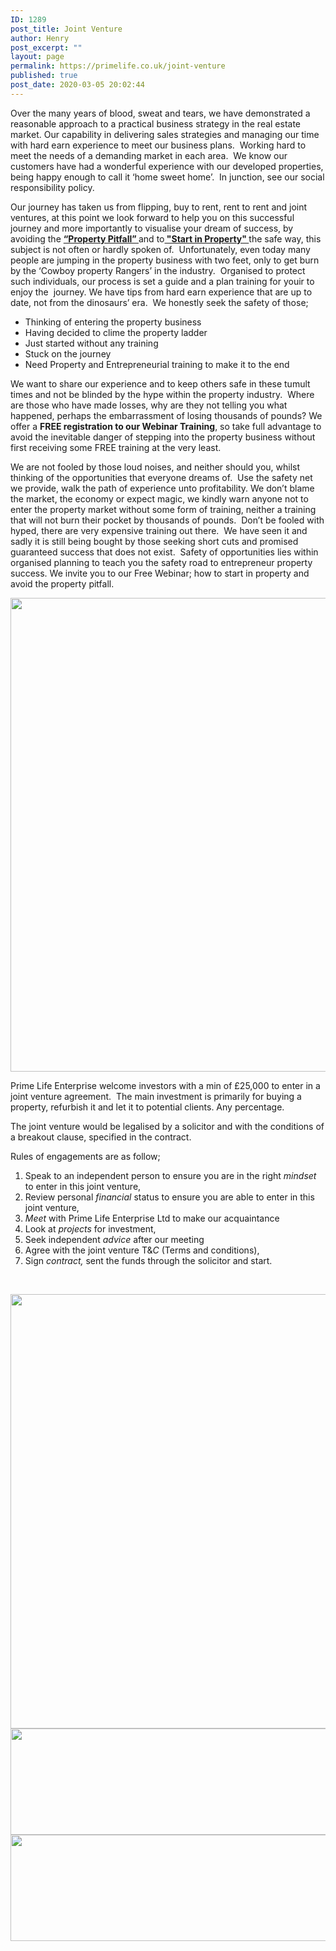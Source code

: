 ```yaml
---
ID: 1289
post_title: Joint Venture
author: Henry
post_excerpt: ""
layout: page
permalink: https://primelife.co.uk/joint-venture
published: true
post_date: 2020-03-05 20:02:44
---
```

<p>Over the many years of blood, sweat and tears, we have demonstrated a reasonable approach to a practical business strategy in the real estate market. Our capability in delivering sales strategies and managing our time with hard earn experience to meet our business plans.  Working hard to meet the needs of a demanding market in each area.  We know our customers have had a wonderful experience with our developed properties, being happy enough to call it ‘home sweet home’.  In junction, see our social responsibility policy.   </p><p>Our journey has taken us from flipping, buy to rent, rent to rent and joint ventures, at this point we look forward to help you on this successful journey and more importantly to visualise your dream of success, by avoiding the <a href="http://propertypitfall.co.uk/"><strong>“Property Pitfall” </strong></a>and to<a href="http://propertypitfall.co.uk/"><strong> "Start in Property" </strong></a>the safe way, this subject is not often or hardly spoken of.  Unfortunately, even today many people are jumping in the property business with two feet, only to get burn by the ‘Cowboy property Rangers’ in the industry.  Organised to protect such individuals, our process is set a guide and a plan training for youir to enjoy the  journey. We have tips from hard earn experience that are up to date, not from the dinosaurs’ era.  We honestly seek the safety of those;</p><ul><li style="font-weight: 400;">Thinking of entering the property business</li><li style="font-weight: 400;">Having decided to clime the property ladder</li><li style="font-weight: 400;">Just started without any training</li><li style="font-weight: 400;">Stuck on the journey</li><li style="font-weight: 400;">Need Property and Entrepreneurial training to make it to the end</li></ul><p>We want to share our experience and to keep others safe in these tumult times and not be blinded by the hype within the property industry.  Where are those who have made losses, why are they not telling you what happened, perhaps the embarrassment of losing thousands of pounds? We offer a <b>FREE registration to our Webinar Training</b>, so take full advantage to avoid the inevitable danger of stepping into the property business without first receiving some FREE training at the very least.</p><p>We are not fooled by those loud noises, and neither should you, whilst thinking of the opportunities that everyone dreams of.  Use the safety net we provide, walk the path of experience unto profitability. We don’t blame the market, the economy or expect magic, we kindly warn anyone not to enter the property market without some form of training, neither a training that will not burn their pocket by thousands of pounds.  Don’t be fooled with hyped, there are very expensive training out there.  We have seen it and sadly it is still being bought by those seeking short cuts and promised guaranteed success that does not exist.  Safety of opportunities lies within organised planning to teach you the safety road to entrepreneur property success. We invite you to our Free Webinar; how to start in property and avoid the property pitfall.  </p>		
										<img width="1024" height="758" src="https://primelife.co.uk/wp-content/uploads/2020/03/join-venture1-1024x758.png" alt="" srcset="https://i1.wp.com/primelife.co.uk/wp-content/uploads/2020/03/join-venture1.png?resize=1024%2C758&amp;ssl=1 1024w, https://i1.wp.com/primelife.co.uk/wp-content/uploads/2020/03/join-venture1.png?resize=300%2C222&amp;ssl=1 300w, https://i1.wp.com/primelife.co.uk/wp-content/uploads/2020/03/join-venture1.png?resize=768%2C569&amp;ssl=1 768w, https://i1.wp.com/primelife.co.uk/wp-content/uploads/2020/03/join-venture1.png?w=1136&amp;ssl=1 1136w" sizes="(max-width: 1024px) 100vw, 1024px" />											
		<p>Prime Life Enterprise welcome investors with a min of £25,000 to enter in a joint venture agreement.  The main investment is primarily for buying a property, refurbish it and let it to potential clients. Any percentage.</p><p>The joint venture would be legalised by a solicitor and with the conditions of a breakout clause, specified in the contract.       </p><p>Rules of engagements are as follow;</p><ol><li>Speak to an independent person to ensure you are in the right <em>mindset</em> to enter in this joint venture,</li><li>Review personal <em>financial</em> status to ensure you are able to enter in this joint venture,</li><li><em>Meet</em> with Prime Life Enterprise Ltd to make our acquaintance</li><li>Look at <em>projects</em> for investment,</li><li>Seek independent <em>advice</em> after our meeting</li><li>Agree with the joint venture T&amp;<em>C</em> (Terms and conditions),</li><li>Sign <em>contract, </em>sent the funds through the solicitor and start.</li></ol><p>    </p>		
										<img width="1024" height="695" src="https://primelife.co.uk/wp-content/uploads/2020/03/joint-venture-2-1024x695.png" alt="" srcset="https://i0.wp.com/primelife.co.uk/wp-content/uploads/2020/03/joint-venture-2.png?resize=1024%2C695&amp;ssl=1 1024w, https://i0.wp.com/primelife.co.uk/wp-content/uploads/2020/03/joint-venture-2.png?resize=300%2C204&amp;ssl=1 300w, https://i0.wp.com/primelife.co.uk/wp-content/uploads/2020/03/joint-venture-2.png?resize=768%2C521&amp;ssl=1 768w, https://i0.wp.com/primelife.co.uk/wp-content/uploads/2020/03/joint-venture-2.png?w=1034&amp;ssl=1 1034w" sizes="(max-width: 1024px) 100vw, 1024px" />											
										<img width="1180" height="170" src="https://primelife.co.uk/wp-content/uploads/2019/12/Diseño-sin-título-2-1.png" alt="" srcset="https://i1.wp.com/primelife.co.uk/wp-content/uploads/2019/12/Diseño-sin-título-2-1.png?w=1180&amp;ssl=1 1180w, https://i1.wp.com/primelife.co.uk/wp-content/uploads/2019/12/Diseño-sin-título-2-1.png?resize=300%2C43&amp;ssl=1 300w, https://i1.wp.com/primelife.co.uk/wp-content/uploads/2019/12/Diseño-sin-título-2-1.png?resize=1024%2C148&amp;ssl=1 1024w, https://i1.wp.com/primelife.co.uk/wp-content/uploads/2019/12/Diseño-sin-título-2-1.png?resize=768%2C111&amp;ssl=1 768w, https://i1.wp.com/primelife.co.uk/wp-content/uploads/2019/12/Diseño-sin-título-2-1.png?resize=1170%2C170&amp;ssl=1 1170w" sizes="(max-width: 1180px) 100vw, 1180px" />											
										<img width="1180" height="170" src="https://primelife.co.uk/wp-content/uploads/2019/12/Diseño-sin-título-2-1.png" alt="" srcset="https://i1.wp.com/primelife.co.uk/wp-content/uploads/2019/12/Diseño-sin-título-2-1.png?w=1180&amp;ssl=1 1180w, https://i1.wp.com/primelife.co.uk/wp-content/uploads/2019/12/Diseño-sin-título-2-1.png?resize=300%2C43&amp;ssl=1 300w, https://i1.wp.com/primelife.co.uk/wp-content/uploads/2019/12/Diseño-sin-título-2-1.png?resize=1024%2C148&amp;ssl=1 1024w, https://i1.wp.com/primelife.co.uk/wp-content/uploads/2019/12/Diseño-sin-título-2-1.png?resize=768%2C111&amp;ssl=1 768w, https://i1.wp.com/primelife.co.uk/wp-content/uploads/2019/12/Diseño-sin-título-2-1.png?resize=1170%2C170&amp;ssl=1 1170w" sizes="(max-width: 1180px) 100vw, 1180px" />